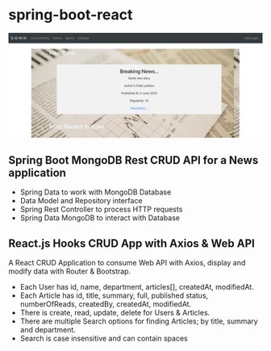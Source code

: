 # spring-boot-react

![SGNN News App](app-img.png)

## Spring Boot MongoDB Rest CRUD API for a News application

- Spring Data to work with MongoDB Database
- Data Model and Repository interface
- Spring Rest Controller to process HTTP requests
- Spring Data MongoDB to interact with Database

## React.js Hooks CRUD App with Axios & Web API

A React CRUD Application to consume Web API with Axios, display and modify data with Router & Bootstrap.

- Each User has id, name, department, articles[], createdAt, modifiedAt.
- Each Article has id, title, summary, full, published status, numberOfReads, createdBy, createdAt, modifiedAt.
- There is create, read, update, delete for Users & Articles.
- There are multiple Search options for finding Articles; by title, summary and department.
- Search is case insensitive and can contain spaces
